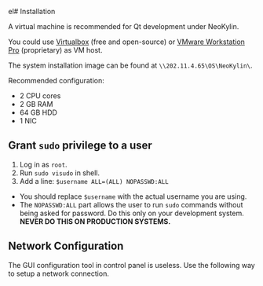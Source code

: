 el# Installation

A virtual machine is recommended for Qt development under NeoKylin.

You could use [Virtualbox](https://www.virtualbox.org/) (free and open-source) or [VMware Workstation Pro](http://www.vmware.com/products/workstation/workstation-evaluation) (proprietary) as VM host.

The system installation image can be found at `\\202.11.4.65\OS\NeoKylin\`.

Recommended configuration:

- 2 CPU cores
- 2 GB RAM
- 64 GB HDD
- 1 NIC

## Grant `sudo` privilege to a user

1. Log in as `root`.
2. Run `sudo visudo` in shell.
3. Add a line: `$username ALL=(ALL) NOPASSWD:ALL`
  - You should replace `$username` with the actual username you are using.
  - The `NOPASSWD:ALL` part allows the user to run `sudo` commands without being asked for password. Do this only on your development system. **NEVER DO THIS ON PRODUCTION SYSTEMS.**

## Network Configuration

The GUI configuration tool in control panel is useless. Use the following way to setup a network connection.

